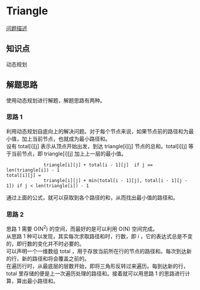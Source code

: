 # Triangle

[问题描述](https://leetcode.com/problems/triangle/description/)

## 知识点

动态规划

## 解题思路

使用动态规划进行解题，解题思路有两种。

### 思路 1

利用动态规划自底向上的解决问题。对于每个节点来说，如果节点前的路径和为最小值，加上当前节点，也就成为最小路径和。  
设有 total[i][j] 表示从顶点开始出发，到达 triangle[i][j] 节点的总和。total[i][j] 等于当前节点，即 triangle[i][j] 加上上一层的最小值。

```
              triangle[i][j] + total[i - 1][j]  if j == len(triangle[i]) - 1
total[i][j] =
              triangle[i][j] + min(total[i - 1][j], total[i - 1][j - 1]) if j < len(triangle[i]) - 1
```

通过上面的公式，就可以获取到各个路径的和，从而找出最小值的路径和。

### 思路 2

思路 1 需要 O(N<sup>2</sup>) 的空间，而最好的是可以利用 O(N) 空间完成。  
从思路 1 种可以发现，其实每次求取路径和时，行数，即 i ，它的表达式总是不变的，即行数的变化并不时必要的。  
可以声明一个一维数组 total ，用于存放当前所在行的节点的路径和。每次到达新的行，新的路径和将会覆盖之前的。  
在遍历行时，从最底层的层数开始，即将三角形反转过来遍历。每到达新的行，total 里存储的便是上一次遍历处理的路径和。接着就可以用思路 1 的思路进行计算，算出最小路径和。
